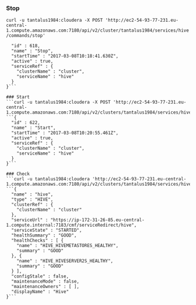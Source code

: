 ### Stop
```curl -u tantalus1984:cloudera -X POST 'http://ec2-54-93-77-231.eu-central-1.compute.amazonaws.com:7180/api/v2/cluster/tantalus1984/services/hive/commands/stop'```
```{
  "id" : 618,
  "name" : "Stop",
  "startTime" : "2017-03-08T10:18:41.630Z",
  "active" : true,
  "serviceRef" : {
    "clusterName" : "cluster",
    "serviceName" : "hive"
  }
}```

### Start
```curl -u tantalus1984:cloudera -X POST 'http://ec2-54-93-77-231.eu-central-1.compute.amazonaws.com:7180/api/v2/clusters/tantalus1984/services/hive/commands/start'```
```{
  "id" : 622,
  "name" : "Start",
  "startTime" : "2017-03-08T10:20:55.461Z",
  "active" : true,
  "serviceRef" : {
    "clusterName" : "cluster",
    "serviceName" : "hive"
  }
}```

### Check
```curl -u tantalus1984:cloudera 'http://ec2-54-93-77-231.eu-central-1.compute.amazonaws.com:7180/api/v2/clusters/tantalus1984/services/hive'```
```{
  "name" : "hive",
  "type" : "HIVE",
  "clusterRef" : {
    "clusterName" : "cluster"
  },
  "serviceUrl" : "https://ip-172-31-26-85.eu-central-1.compute.internal:7183/cmf/serviceRedirect/hive",
  "serviceState" : "STARTED",
  "healthSummary" : "GOOD",
  "healthChecks" : [ {
    "name" : "HIVE_HIVEMETASTORES_HEALTHY",
    "summary" : "GOOD"
  }, {
    "name" : "HIVE_HIVESERVER2S_HEALTHY",
    "summary" : "GOOD"
  } ],
  "configStale" : false,
  "maintenanceMode" : false,
  "maintenanceOwners" : [ ],
  "displayName" : "Hive"
}``` 
